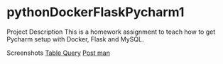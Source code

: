 # pythonDockerFlaskPycharm1
Project Description
This is a homework assignment to teach how to get Pycharm setup with Docker, Flask and MySQL.

Screenshots
[Table Query]()
[Post man]()

